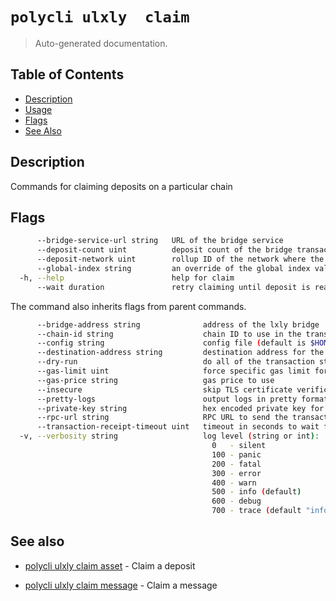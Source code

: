 # `polycli ulxly  claim`

> Auto-generated documentation.

## Table of Contents

- [Description](#description)
- [Usage](#usage)
- [Flags](#flags)
- [See Also](#see-also)

## Description

Commands for claiming deposits on a particular chain

## Flags

```bash
      --bridge-service-url string   URL of the bridge service
      --deposit-count uint          deposit count of the bridge transaction
      --deposit-network uint        rollup ID of the network where the deposit was made
      --global-index string         an override of the global index value
  -h, --help                        help for claim
      --wait duration               retry claiming until deposit is ready, up to specified duration (available for claim asset and claim message)
```

The command also inherits flags from parent commands.

```bash
      --bridge-address string              address of the lxly bridge
      --chain-id string                    chain ID to use in the transaction
      --config string                      config file (default is $HOME/.polygon-cli.yaml)
      --destination-address string         destination address for the bridge
      --dry-run                            do all of the transaction steps but do not send the transaction
      --gas-limit uint                     force specific gas limit for transaction
      --gas-price string                   gas price to use
      --insecure                           skip TLS certificate verification
      --pretty-logs                        output logs in pretty format instead of JSON (default true)
      --private-key string                 hex encoded private key for sending transaction
      --rpc-url string                     RPC URL to send the transaction
      --transaction-receipt-timeout uint   timeout in seconds to wait for transaction receipt confirmation (default 60)
  -v, --verbosity string                   log level (string or int):
                                             0   - silent
                                             100 - panic
                                             200 - fatal
                                             300 - error
                                             400 - warn
                                             500 - info (default)
                                             600 - debug
                                             700 - trace (default "info")
```

## See also

- [polycli ulxly claim asset](polycli_ulxly_claim_asset.md) - Claim a deposit

- [polycli ulxly claim message](polycli_ulxly_claim_message.md) - Claim a message

